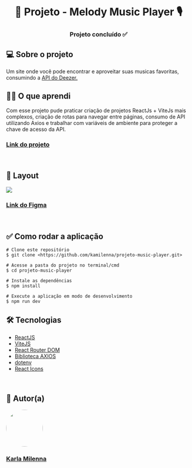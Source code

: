 <h1 align="center"> 🎼 Projeto - Melody Music Player 🎙️</h1>

<h3 align="center"> 
	Projeto concluído ✅
</h3>

<h2>💻 Sobre o projeto</h2>
<p>Um site onde você pode encontrar e aproveitar suas musicas favoritas, consumindo a <a href="https://rapidapi.com/deezerdevs/api/deezer-1/" target="_blank">API do Deezer.</a></p> 


<h2>👩‍🎓 O que aprendi</h2>
Com esse projeto pude praticar criação de projetos ReactJs + ViteJs mais complexos, criação de rotas para navegar entre páginas, consumo de API utilizando Axios e trabalhar com variáveis de ambiente para proteger a chave de acesso da API.

<h3><strong><a href="https://melodyplay.netlify.app/" target="_blank">Link do projeto</a></strong></h3>

<br>

<h2>🎨 Layout</h2>
<img src="src/assets/gif-layout.gif"/>
<h3><strong><a href="https://www.figma.com/file/RMGYpqm3AWQ2peOmNqhNo4/Music-player?node-id=0%3A1&t=wyr8QaAcmPda66q3-1" target="_blank">Link do Figma</a></strong></h3>

<br>

<h2>✅ Como rodar a aplicação</h2>

```
# Clone este repositório
$ git clone <https://github.com/kamilenna/projeto-music-player.git>

# Acesse a pasta do projeto no terminal/cmd
$ cd projeto-music-player

# Instale as dependências
$ npm install

# Execute a aplicação em modo de desenvolvimento
$ npm run dev
```


<h2>🛠 Tecnologias</h2>
<ul>
    <li><a href="https://pt-br.reactjs.org/" target="_blank">ReactJS</a></li>
    <li><a href="https://vitejs.dev/" target="_blank">ViteJS</a></li>
    <li><a href="https://reactrouter.com/en/main/start/tutorial" target="_blank">React Router DOM</a></li>
    <li><a href="https://www.npmjs.com/package/axios" target="_blank">Biblioteca AXIOS</a></li>
    <li><a href="https://www.npmjs.com/package/dotenv" target="_blank">dotenv</a></li>
    <li><a href="https://react-icons.github.io/react-icons" target="_blank">React Icons</a></li>
</ul>

<br>

<h2>🦸 Autor(a)</h2>
<a href="https://karlamilenna.netlify.app/" target="_blank">
 <img style="border-radius: 50%;" src="https://avatars.githubusercontent.com/u/62101215?v=4" width="100px;" alt=""/>
 <br />
 <h3><b>Karla Milenna</b></h3></a>